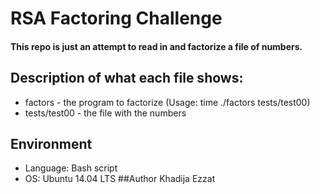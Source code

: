 # RSA Factoring Challenge 
#### This repo is just an attempt to read in and factorize a file of numbers.

## Description of what each file shows:
- factors - the program to factorize (Usage: time ./factors tests/test00)
- tests/test00 - the file with the numbers
## Environment
- Language: Bash script
- OS: Ubuntu 14.04 LTS
##Author
Khadija Ezzat
